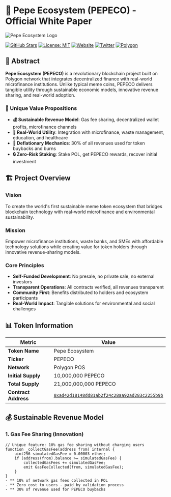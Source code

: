 # 🐸 Pepe Ecosystem (PEPECO) - Official White Paper

![Pepe Ecosystem Logo](https://pepe.my.id/assets/images/favicon.png)

[![GitHub Stars](https://img.shields.io/github/stars/pepemyid/pepeco?style=social)](https://github.com/pepemyid/pepeco)
[![License: MIT](https://img.shields.io/badge/License-MIT-yellow.svg)](LICENSE)
[![Website](https://img.shields.io/badge/website-live-brightgreen)](https://pepe.my.id)
[![Twitter](https://img.shields.io/twitter/follow/PepeMyid?style=social)](https://x.com/PepeMyid)
[![Polygon](https://img.shields.io/badge/Polygon-POS-8247e5)](https://polygonscan.com/token/0xad42d18148dd81ab2f24c28aa92ad283c2255b9b)

## 📖 Abstract

**Pepe Ecosystem (PEPECO)** is a revolutionary blockchain project built on Polygon network that integrates decentralized finance with real-world microfinance institutions. Unlike typical meme coins, PEPECO delivers tangible utility through sustainable economic models, innovative revenue sharing, and real-world adoption.

### 🌟 Unique Value Propositions
- **💰 Sustainable Revenue Model**: Gas fee sharing, decentralized wallet profits, microfinance channels
- **🎯 Real-World Utility**: Integration with microfinance, waste management, education, and healthcare
- **🔄 Deflationary Mechanics**: 30% of all revenues used for token buybacks and burns
- **🔒 Zero-Risk Staking**: Stake POL, get PEPECO rewards, recover initial investment

## 🏗️ Project Overview

### Vision
To create the world's first sustainable meme token ecosystem that bridges blockchain technology with real-world microfinance and environmental sustainability.

### Mission
Empower microfinance institutions, waste banks, and SMEs with affordable technology solutions while creating value for token holders through innovative revenue-sharing models.

### Core Principles
- **Self-Funded Development**: No presale, no private sale, no external investors
- **Transparent Operations**: All contracts verified, all revenues transparent
- **Community First**: Benefits distributed to holders and ecosystem participants
- **Real-World Impact**: Tangible solutions for environmental and social challenges

## 📊 Token Information

| Metric | Value |
|--------|-------|
| **Token Name** | Pepe Ecosystem |
| **Ticker** | PEPECO |
| **Network** | Polygon POS |
| **Initial Supply** | 10,000,000 PEPECO |
| **Total Supply** | 21,000,000,000 PEPECO |
| **Contract Address** | [`0xad42d18148dd81ab2f24c28aa92ad283c2255b9b`](https://polygonscan.com/token/0xad42d18148dd81ab2f24c28aa92ad283c2255b9b) |

## 💰 Sustainable Revenue Model

### 1. Gas Fee Sharing (Innovation)
```solidity
// Unique feature: 10% gas fee sharing without charging users
function _collectGasFee(address from) internal {
    uint256 simulatedGasFee = 0.00003 ether;
    if (address(from).balance >= simulatedGasFee) {
        collectedGasFees += simulatedGasFee;
        emit GasFeeCollected(from, simulatedGasFee);
    }
}
- ** 10% of network gas fees collected in POL
- ** Zero cost to users - paid by validation process
- ** 30% of revenue used for PEPECO buybacks
